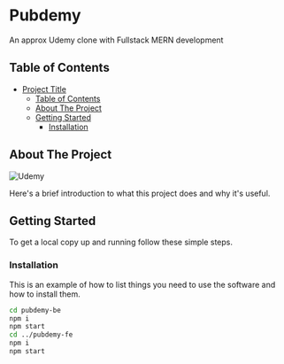 # Pubdemy

An approx Udemy clone with Fullstack MERN development

## Table of Contents

- [Project Title](#project-title)
  - [Table of Contents](#table-of-contents)
  - [About The Project](#about-the-project)
  - [Getting Started](#getting-started)
    - [Installation](#installation)

## About The Project

![Udemy](https://github.com/Ankan1998/pubdemy-capstone/assets/36896102/99f274a2-61f2-4a79-bd50-69fa6a206c8e)

Here's a brief introduction to what this project does and why it's useful.

## Getting Started

To get a local copy up and running follow these simple steps.

### Installation

This is an example of how to list things you need to use the software and how to install them.

   ```sh
   cd pubdemy-be
   npm i
   npm start
   cd ../pubdemy-fe
npm i
npm start
```
